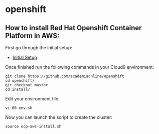 # openshift

## How to install Red Hat Openshift Container Platform in AWS:

First go through the initial setup:
- [Initial Setup](install/initial.md)

Once finished run the following commands in your Cloud9 environment:
```
git clone https://github.com/academiaonline/openshift
cd openshift/
git checkout master
cd install/
```
Edit your environment file:
```
vi 00-env.sh
```
Now you can launch the script to create the cluster:
```
source ocp-aws-install.sh
```
